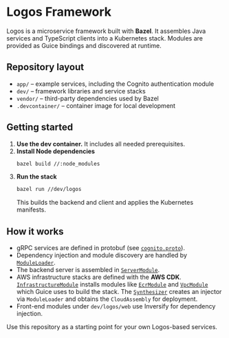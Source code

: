 # Logos Framework

Logos is a microservice framework built with **Bazel**. It assembles Java
services and TypeScript clients into a Kubernetes stack. Modules are provided
as Guice bindings and discovered at runtime.

## Repository layout

- `app/` – example services, including the Cognito authentication module
- `dev/` – framework libraries and service stacks
- `vendor/` – third-party dependencies used by Bazel
- `.devcontainer/` – container image for local development

## Getting started

1. **Use the dev container.** It includes all needed prerequisites.
2. **Install Node dependencies**
   ```bash
   bazel build //:node_modules
   ```
3. **Run the stack**
   ```bash
   bazel run //dev/logos
   ```
   This builds the backend and client and applies the Kubernetes manifests.

## How it works

- gRPC services are defined in protobuf (see [`cognito.proto`](app/auth/cognito/proto/cognito.proto)).
- Dependency injection and module discovery are handled by [`ModuleLoader`](dev/logos/module/ModuleLoader.java).
- The backend server is assembled in [`ServerModule`](dev/logos/service/backend/server/ServerModule.java).
- AWS infrastructure stacks are defined with the **AWS CDK**. [`InfrastructureModule`](dev/logos/stack/aws/module/InfrastructureModule.java)
  installs modules like [`EcrModule`](dev/logos/stack/aws/module/EcrModule.java) and
  [`VpcModule`](dev/logos/stack/aws/module/VpcModule.java) which Guice uses to
  build the stack. The [`Synthesizer`](dev/logos/stack/aws/synthesizer/Synthesizer.java)
  creates an injector via `ModuleLoader` and obtains the `CloudAssembly` for deployment.
- Front-end modules under `dev/logos/web` use Inversify for dependency injection.

Use this repository as a starting point for your own Logos-based services.
